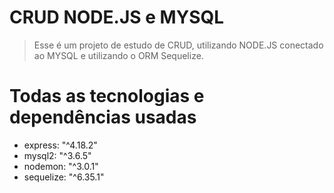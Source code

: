 # CRUD NODE.JS e MYSQL

> Esse é um projeto de estudo de CRUD, utilizando NODE.JS conectado ao MYSQL e utilizando o ORM Sequelize.

# Todas as tecnologias e dependências usadas

- express: "^4.18.2"
- mysql2: "^3.6.5"
- nodemon: "^3.0.1"
- sequelize: "^6.35.1"









